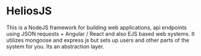 # HeliosJS

This is a NodeJS framework for building web applications, api endpoints using JSON requests + Angular / React and also EJS based web systems. It utilizes mongoose and express js but sets up users and other parts of the system for you. Its an abstraction layer.
